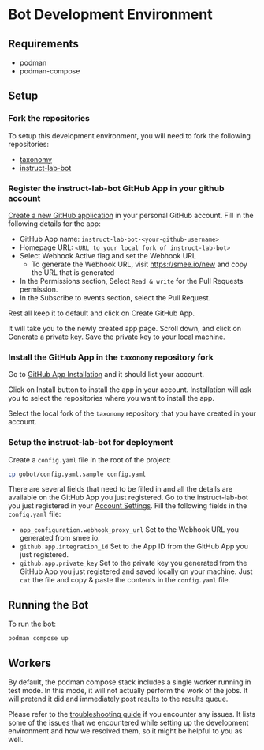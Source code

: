# Bot Development Environment

## Requirements

- podman
- podman-compose

## Setup

### Fork the repositories

To setup this development environment, you will need to fork the following repositories:

- [taxonomy](https://github.com/instruct-lab/taxonomy)
- [instruct-lab-bot](https://github.com/instruct-lab/instruct-lab-bot)

### Register the instruct-lab-bot GitHub App in your github account

[Create a new GitHub application](https://github.com/settings/apps/new) in your personal GitHub account. Fill in the following details for the app:

- GitHub App name: `instruct-lab-bot-<your-github-username>`
- Homepage URL: `<URL to your local fork of instruct-lab-bot>`
- Select Webhook Active flag and set the Webhook URL
  - To generate the Webhook URL, visit <https://smee.io/new> and copy the URL that is generated
- In the Permissions section, Select `Read & write` for the Pull Requests permission.
- In the Subscribe to events section, select the Pull Request.

Rest all keep it to default and click on Create GitHub App.

It will take you to the newly created app page. Scroll down, and click on Generate a private key. Save the private key to your local machine.

### Install the GitHub App in the `taxonomy` repository fork

Go to [GitHub App Installation](https://github.com/settings/apps/instruct-lab-bot-anil/installations) and it should list your account.

Click on Install button to install the app in your account. Installation will ask you to select the repositories where you want to install the app.

Select the local fork of the `taxonomy` repository that you have created in your account.

### Setup the instruct-lab-bot for deployment

Create a `config.yaml` file in the root of the project:

```bash
cp gobot/config.yaml.sample config.yaml
```

There are several fields that need to be filled in and all the details are available on the GitHub App you just registered. Go to the instruct-lab-bot you just registered in your [Account Settings](https://github.com/settings/apps). Fill the following fields in the `config.yaml` file:

- `app_configuration.webhook_proxy_url` Set to the Webhook URL you generated from smee.io.
- `github.app.integration_id` Set to the App ID from the GitHub App you just registered.
- `github.app.private_key` Set to the private key you generated from the GitHub App you just registered and saved locally on your machine. Just `cat` the file and copy & paste the contents in the `config.yaml` file.

## Running the Bot

To run the bot:

```bash
podman compose up
```

## Workers

By default, the podman compose stack includes a single worker running in test mode. In this mode, it will not actually perform the work of the jobs. It will pretend it did and immediately post results to the results queue.

Please refer to the [troubleshooting guide](troubleshooting.md) if you encounter any issues. It lists some of the issues that we encountered while setting up the development environment and how we resolved them, so it might be helpful to you as well.